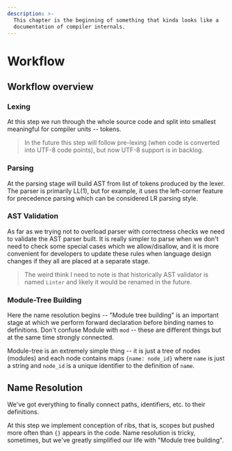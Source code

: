 ```yaml
---
description: >-
  This chapter is the beginning of something that kinda looks like a
  documentation of compiler internals.
---
```


# Workflow

## Workflow overview

### Lexing

At this step we run through the whole source code and split into smallest meaningful for compiler units -- tokens.

> In the future this step will follow pre-lexing \(when code is converted into UTF-8 code points\), but now UTF-8 support is in backlog.

### Parsing

At the parsing stage will build AST from list of tokens produced by the lexer. The parser is primarily LL\(1\), but for example, it uses the left-corner feature for precedence parsing which can be considered LR parsing style.

### AST Validation

As far as we trying not to overload parser with correctness checks we need to validate the AST parser built. It is really simpler to parse when we don't need to check some special cases which we allow/disallow, and it is more convenient for developers to update these rules when language design changes if they all are placed at a separate stage.

> The weird think I need to note is that historically AST validator is named `Linter` and likely it would be renamed in the future.

### Module-Tree Building

Here the name resolution begins -- "Module tree building" is an important stage at which we perform forward declaration before binding names to definitions. Don't confuse Module with `mod` -- these are different things but at the same time strongly connected.

Module-tree is an extremely simple thing -- it is just a tree of nodes \(modules\) and each node contains maps `{name: node_id}` where `name` is just a string and `node_id` is a unique identifier to the definition of `name`.

## Name Resolution

We've got everything to finally connect paths, identifiers, etc. to their definitions.

At this step we implement conception of ribs, that is, scopes but pushed more often than `{}` appears in the code. Name resolution is tricky, sometimes, but we've greatly simplified our life with "Module tree building".

